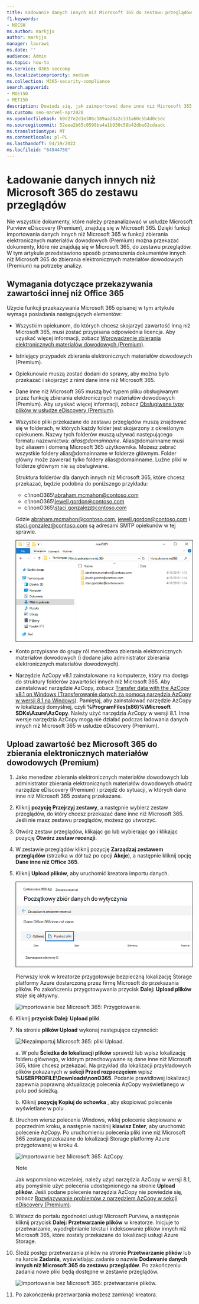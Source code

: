 ```yaml
---
title: Ładowanie danych innych niż Microsoft 365 do zestawu przeglądów
f1.keywords:
- NOCSH
ms.author: markjjo
author: markjjo
manager: laurawi
ms.date: ''
audience: Admin
ms.topic: how-to
ms.service: O365-seccomp
ms.localizationpriority: medium
ms.collection: M365-security-compliance
search.appverid:
- MOE150
- MET150
description: Dowiedz się, jak zaimportować dane inne niż Microsoft 365 do zestawu przeglądów do analizy w przypadku zbierania elektronicznych materiałów dowodowych (Premium).
ms.custom: seo-marvel-apr2020
ms.openlocfilehash: b9d27e2d1e306c189aa28a2c331a60c5b4d0c5dc
ms.sourcegitcommit: 52eea2b65c0598ba4a1b930c58b42dbe62cdaadc
ms.translationtype: MT
ms.contentlocale: pl-PL
ms.lasthandoff: 04/19/2022
ms.locfileid: "64944750"
---
```

# <a name="load-non-microsoft-365-data-into-a-review-set"></a>Ładowanie danych innych niż Microsoft 365 do zestawu przeglądów

Nie wszystkie dokumenty, które należy przeanalizować w usłudze Microsoft Purview eDiscovery (Premium), znajdują się w Microsoft 365. Dzięki funkcji importowania danych innych niż Microsoft 365 w funkcji zbierania elektronicznych materiałów dowodowych (Premium) można przekazać dokumenty, które nie znajdują się w Microsoft 365, do zestawu przeglądów. W tym artykule przedstawiono sposób przenoszenia dokumentów innych niż Microsoft 365 do zbierania elektronicznych materiałów dowodowych (Premium) na potrzeby analizy.

## <a name="requirements-to-upload-non-office-365-content"></a>Wymagania dotyczące przekazywania zawartości innej niż Office 365

Użycie funkcji przekazywania Microsoft 365 opisanej w tym artykule wymaga posiadania następujących elementów:

- Wszystkim opiekunom, do których chcesz skojarzyć zawartość inną niż Microsoft 365, musi zostać przypisana odpowiednia licencja. Aby uzyskać więcej informacji, zobacz [Wprowadzenie zbierania elektronicznych materiałów dowodowych (Premium)](get-started-with-advanced-ediscovery.md#step-1-verify-and-assign-appropriate-licenses).

- Istniejący przypadek zbierania elektronicznych materiałów dowodowych (Premium).

- Opiekunowie muszą zostać dodani do sprawy, aby można było przekazać i skojarzyć z nimi dane inne niż Microsoft 365.

- Dane inne niż Microsoft 365 muszą być typem pliku obsługiwanym przez funkcję zbierania elektronicznych materiałów dowodowych (Premium). Aby uzyskać więcej informacji, zobacz [Obsługiwane typy plików w usłudze eDiscovery (Premium)](supported-filetypes-ediscovery20.md).

- Wszystkie pliki przekazane do zestawu przeglądów muszą znajdować się w folderach, w których każdy folder jest skojarzony z określonym opiekunem. Nazwy tych folderów muszą używać następującego formatu nazewnictwa: *alias@domainname*. Alias@domainname musi być aliasem i domeną Microsoft 365 użytkownika. Możesz zebrać wszystkie foldery alias@domainname w folderze głównym. Folder główny może zawierać tylko foldery alias@domainname. Luźne pliki w folderze głównym nie są obsługiwane.

   Struktura folderów dla danych innych niż Microsoft 365, które chcesz przekazać, będzie podobna do poniższego przykładu:

   - c:\nonO365\abraham.mcmahon@contoso.com
   - c:\nonO365\jewell.gordon@contoso.com
   - c:\nonO365\staci.gonzalez@contoso.com

   Gdzie abraham.mcmahon@contoso.com, jewell.gordon@contoso.com i staci.gonzalez@contoso.com są adresami SMTP opiekunów w tej sprawie.

   ![Struktura folderów przekazywania danych innych niż Microsoft 365.](../media/3f2dde84-294e-48ea-b44b-7437bd25284c.png)

- Konto przypisane do grupy ról menedżera zbierania elektronicznych materiałów dowodowych (i dodane jako administrator zbierania elektronicznych materiałów dowodowych).

- Narzędzie AzCopy v8.1 zainstalowane na komputerze, który ma dostęp do struktury folderów zawartości innych niż Microsoft 365. Aby zainstalować narzędzie AzCopy, zobacz [Transfer data with the AzCopy v8.1 on Windows (Transferowanie danych za pomocą narzędzia AzCopy w wersji 8.1 na Windows](/previous-versions/azure/storage/storage-use-azcopy)). Pamiętaj, aby zainstalować narzędzie AzCopy w lokalizacji domyślnej, czyli **%ProgramFiles(x86)%\Microsoft SDKs\Azure\AzCopy**. Należy użyć narzędzia AzCopy w wersji 8.1. Inne wersje narzędzia AzCopy mogą nie działać podczas ładowania danych innych niż Microsoft 365 w usłudze eDiscovery (Premium).


## <a name="upload-non-microsoft-365-content-into-ediscovery-premium"></a>Upload zawartość bez Microsoft 365 do zbierania elektronicznych materiałów dowodowych (Premium)

1. Jako menedżer zbierania elektronicznych materiałów dowodowych lub administrator zbierania elektronicznych materiałów dowodowych otwórz narzędzie eDiscovery (Premium) i przejdź do sytuacji, w których dane inne niż Microsoft 365 zostaną przekazane.  

2. Kliknij **pozycję Przejrzyj zestawy**, a następnie wybierz zestaw przeglądów, do który chcesz przekazać dane inne niż Microsoft 365.  Jeśli nie masz zestawu przeglądów, możesz go utworzyć. 
 
3. Otwórz zestaw przeglądów, klikając go lub wybierając go i klikając pozycję **Otwórz zestaw recenzji**.

4. W zestawie przeglądów kliknij pozycję **Zarządzaj zestawem przeglądów** (strzałka w dół tuż po opcji **Akcje**), a następnie kliknij opcję **Dane inne niż Office 365**.

5. Kliknij **Upload plików**, aby uruchomić kreatora importu danych.

   ![Upload plików.](../media/574f4059-4146-4058-9df3-ec97cf28d7c7.png)

   Pierwszy krok w kreatorze przygotowuje bezpieczną lokalizację Storage platformy Azure dostarczoną przez firmę Microsoft do przekazania plików.  Po zakończeniu przygotowywania przycisk **Dalej: Upload plików** staje się aktywny.

   ![Importowanie bez Microsoft 365: Przygotowanie.](../media/0670a347-a578-454a-9b3d-e70ef47aec57.png)
 
5. Kliknij **przycisk Dalej: Upload pliki**.

6. Na stronie **plików Upload** wykonaj następujące czynności:

   ![Niezaimportuj Microsoft 365: pliki Upload.](../media/3ea53b5d-7f9b-4dfc-ba63-90a38c14d41a.png)

   a. W polu **Ścieżka do lokalizacji plików** sprawdź lub wpisz lokalizację folderu głównego, w którym przechowywane są dane inne niż Microsoft 365, które chcesz przekazać. Na przykład dla lokalizacji przykładowych plików pokazanych w **sekcji Przed rozpoczęciem** wpisz **%USERPROFILE\Downloads\nonO365**. Podanie prawidłowej lokalizacji zapewnia poprawną aktualizację polecenia AzCopy wyświetlanego w polu pod ścieżką.

   b. Kliknij **pozycję Kopiuj do schowka** , aby skopiować polecenie wyświetlane w polu .

7. Uruchom wiersz polecenia Windows, wklej polecenie skopiowane w poprzednim kroku, a następnie naciśnij **klawisz Enter**, aby uruchomić polecenie AzCopy.  Po uruchomieniu polecenia pliki inne niż Microsoft 365 zostaną przekazane do lokalizacji Storage platformy Azure przygotowanej w kroku 4.

   ![Importowanie bez Microsoft 365: AzCopy.](../media/504e2dbe-f36f-4f36-9b08-04aea85d8250.png)

   > [!NOTE]
   > Jak wspomniano wcześniej, należy użyć narzędzia AzCopy w wersji 8.1, aby pomyślnie użyć polecenia udostępnionego na stronie **Upload plików**. Jeśli podane polecenie narzędzia AzCopy nie powiedzie się, zobacz [Rozwiązywanie problemów z narzędziem AzCopy w sekcji eDiscovery (Premium)](troubleshooting-azcopy.md).

8. Wstecz do portalu zgodności usługi Microsoft Purview, a następnie kliknij przycisk **Dalej: Przetwarzanie plików** w kreatorze.  Inicjuje to przetwarzanie, wyodrębnianie tekstu i indeksowanie plików innych niż Microsoft 365, które zostały przekazane do lokalizacji usługi Azure Storage.  

9. Śledź postęp przetwarzania plików na stronie **Przetwarzanie plików** lub na karcie **Zadania**, wyświetlając zadanie o nazwie **Dodawanie danych innych niż Microsoft 365 do zestawu przeglądów**.  Po zakończeniu zadania nowe pliki będą dostępne w zestawie przeglądów.

   ![Importowanie bez Microsoft 365: przetwarzanie plików.](../media/218b1545-416a-4a9f-9b25-3b70e8508f67.png)

10. Po zakończeniu przetwarzania możesz zamknąć kreatora.

